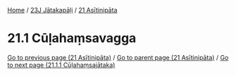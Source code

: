 
[Home](/) / [23J Jātakapāḷi](../../23J.md) / [21 Asītinipāta](../21.md)

# 21.1 Cūḷahaṃsavagga


[Go to previous page (21 Asītinipāta)](../21.md) / [Go to parent page (21 Asītinipāta)](../21.md) / [Go to next page (21.1.1 Cūḷahaṃsajātaka)](21.1/21.1.1.md)


